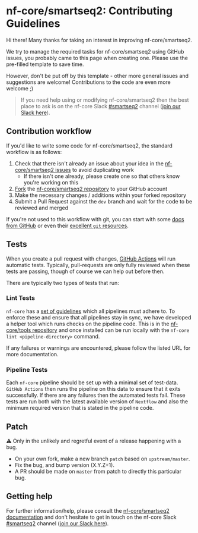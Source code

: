 # nf-core/smartseq2: Contributing Guidelines

Hi there!
Many thanks for taking an interest in improving nf-core/smartseq2.

We try to manage the required tasks for nf-core/smartseq2 using GitHub issues, you probably came to this page when creating one.
Please use the pre-filled template to save time.

However, don't be put off by this template - other more general issues and suggestions are welcome!
Contributions to the code are even more welcome ;)

> If you need help using or modifying nf-core/smartseq2 then the best place to ask is on the nf-core Slack [#smartseq2](https://nfcore.slack.com/channels/smartseq2) channel ([join our Slack here](https://nf-co.re/join/slack)).

## Contribution workflow

If you'd like to write some code for nf-core/smartseq2, the standard workflow is as follows:

1. Check that there isn't already an issue about your idea in the [nf-core/smartseq2 issues](https://github.com/nf-core/smartseq2/issues) to avoid duplicating work
    * If there isn't one already, please create one so that others know you're working on this
2. [Fork](https://help.github.com/en/github/getting-started-with-github/fork-a-repo) the [nf-core/smartseq2 repository](https://github.com/nf-core/smartseq2) to your GitHub account
3. Make the necessary changes / additions within your forked repository
4. Submit a Pull Request against the `dev` branch and wait for the code to be reviewed and merged

If you're not used to this workflow with git, you can start with some [docs from GitHub](https://help.github.com/en/github/collaborating-with-issues-and-pull-requests) or even their [excellent `git` resources](https://try.github.io/).

## Tests

When you create a pull request with changes, [GitHub Actions](https://github.com/features/actions) will run automatic tests.
Typically, pull-requests are only fully reviewed when these tests are passing, though of course we can help out before then.

There are typically two types of tests that run:

### Lint Tests

`nf-core` has a [set of guidelines](https://nf-co.re/developers/guidelines) which all pipelines must adhere to.
To enforce these and ensure that all pipelines stay in sync, we have developed a helper tool which runs checks on the pipeline code. This is in the [nf-core/tools repository](https://github.com/nf-core/tools) and once installed can be run locally with the `nf-core lint <pipeline-directory>` command.

If any failures or warnings are encountered, please follow the listed URL for more documentation.

### Pipeline Tests

Each `nf-core` pipeline should be set up with a minimal set of test-data.
`GitHub Actions` then runs the pipeline on this data to ensure that it exits successfully.
If there are any failures then the automated tests fail.
These tests are run both with the latest available version of `Nextflow` and also the minimum required version that is stated in the pipeline code.

## Patch

:warning: Only in the unlikely and regretful event of a release happening with a bug.

* On your own fork, make a new branch `patch` based on `upstream/master`.
* Fix the bug, and bump version (X.Y.Z+1).
* A PR should be made on `master` from patch to directly this particular bug.

## Getting help

For further information/help, please consult the [nf-core/smartseq2 documentation](https://nf-co.re/smartseq2/usage) and don't hesitate to get in touch on the nf-core Slack [#smartseq2](https://nfcore.slack.com/channels/smartseq2) channel ([join our Slack here](https://nf-co.re/join/slack)).
